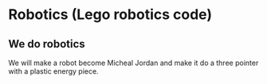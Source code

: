 # Robotics (Lego robotics code)

## We do robotics
We will make a robot become Micheal Jordan and make it do a three pointer with a plastic energy piece.
